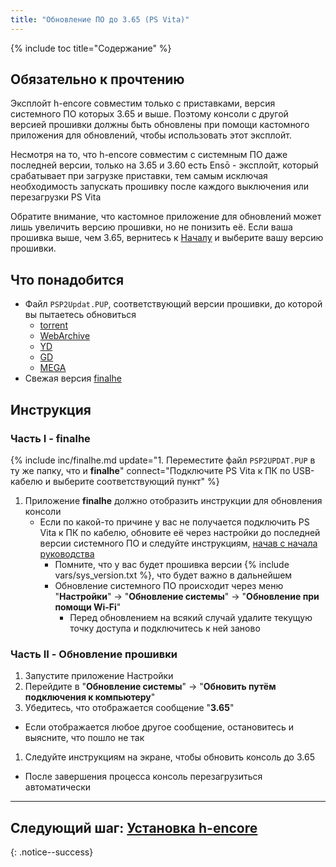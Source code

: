 ```yaml
---
title: "Обновление ПО до 3.65 (PS Vita)"
---
```


{% include toc title="Содержание" %}

## Обязательно к прочтению

Эксплойт h-encore совместим только с приставками, версия системного ПО которых 3.65 и выше. Поэтому консоли с другой версией прошивки должны быть обновлены при помощи кастомного приложения для обновлений, чтобы использовать этот эксплойт.

Несмотря на то, что h-encore совместим с системным ПО даже последней версии, только на 3.65 и 3.60 есть Ensō - эксплойт, который срабатывает при загрузке приставки, тем самым исключая необходимость запускать прошивку после каждого выключения или перезагрузки PS Vita

Обратите внимание, что кастомное приложение для обновлений может лишь увеличить версию прошивки, но не понизить её. Если ваша прошивка выше, чем 3.65, вернитесь к [Началу](get-started) и выберите вашу версию прошивки.

## Что понадобится

* Файл `PSP2Updat.PUP`, соответствующий версии прошивки, до которой вы пытаетесь обновиться
    + [torrent](magnet:?xt=urn:btih:5f2437f2141408c925ffc5d81ff76e94e1a4c493&dn=PSP2UPDAT.PUP&tr=udp%3A%2F%2Ftracker.coppersurfer.tk%3A6969%2Fannounce&tr=udp%3A%2F%2Ftracker.internetwarriors.net%3A1337%2Fannounce&tr=udp%3A%2F%2Ftracker.opentrackr.org%3A1337%2Fannounce&tr=udp%3A%2F%2F9.rarbg.to%3A2710%2Fannounce&tr=udp%3A%2F%2Fexodus.desync.com%3A6969%2Fannounce&tr=http%3A%2F%2Ftracker3.itzmx.com%3A6961%2Fannounce&tr=udp%3A%2F%2Fexplodie.org%3A6969%2Fannounce&tr=udp%3A%2F%2Ftracker.tiny-vps.com%3A6969%2Fannounce&tr=udp%3A%2F%2Fthetracker.org%3A80%2Fannounce&tr=udp%3A%2F%2Fipv4.tracker.harry.lu%3A80%2Fannounce&tr=udp%3A%2F%2Fdenis.stalker.upeer.me%3A6969%2Fannounce&tr=udp%3A%2F%2Ftracker1.itzmx.com%3A8080%2Fannounce&tr=udp%3A%2F%2Ftracker.torrent.eu.org%3A451%2Fannounce&tr=udp%3A%2F%2Ftracker.cyberia.is%3A6969%2Fannounce&tr=udp%3A%2F%2Fopen.stealth.si%3A80%2Fannounce&tr=udp%3A%2F%2Fopen.demonii.si%3A1337%2Fannounce&tr=udp%3A%2F%2Fbt.xxx-tracker.com%3A2710%2Fannounce&tr=http%3A%2F%2Ftracker4.itzmx.com%3A2710%2Fannounce&tr=udp%3A%2F%2Ftracker1.wasabii.com.tw%3A6969%2Fannounce&tr=udp%3A%2F%2Ftracker.port443.xyz%3A6969%2Fannounce)
    * [WebArchive](https://web.archive.org/web/20180630222648id_/http://dus01.psp2.update.playstation.net/update/psp2/image/2017_0317/rel_0a0f2a9ae58968ac5d1d2127049c3cba/PSP2UPDAT.PUP)
    * [YD](https://yadi.sk/d/gqbm9Tk3tNtvbA)
    * [GD](https://drive.google.com/file/d/12JGlB-GZM58LS50LK57oeh65MDsSh4i4)
    * [MEGA](https://mega.nz/#!Y1VjVQ7D!i3kzQ7Hhf9tAdebJcSQEs1ieNIAYzt-ts475YwstGuM)
* Свежая версия [finalhe](https://github.com/soarqin/finalhe/releases/latest)

## Инструкция

### Часть I - finalhe

{% include inc/finalhe.md update="1. Переместите файл `PSP2UPDAT.PUP` в ту же папку, что и **finalhe**" connect="Подключите PS Vita к ПК по USB-кабелю и выберите соответствующий пункт" %}
1. Приложение **finalhe** должно отобразить инструкции для обновления консоли
    * Если по какой-то причине у вас не получается подключить PS Vita к ПК по кабелю, обновите её через настройки до последней версии системного ПО и следуйте инструкциям, [начав с начала руководства](get-started)
        * Помните, что у вас будет прошивка версии {% include vars/sys_version.txt %}, что будет важно в дальнейшем
        * Обновление системного ПО происходит через меню "**Настройки**" -> "**Обновление системы**" -> "**Обновление при помощи Wi-Fi**"
            * Перед обновлением на всякий случай удалите текущую точку доступа и подключитесь к ней заново 

### Часть II - Обновление прошивки

1. Запустите приложение Настройки
1. Перейдите в "**Обновление системы**" -> "**Обновить путём подключения к компьютеру**"
1. Убедитесь, что отображается сообщение "**3.65**"
  + Если отображается любое другое сообщение, остановитесь и выясните, что пошло не так
1. Следуйте инструкциям на экране, чтобы обновить консоль до 3.65
  + После завершения процесса консоль перезагрузиться автоматически

___

## Следующий шаг: [Установка h-encore](installing-h-encore)
{: .notice--success}

